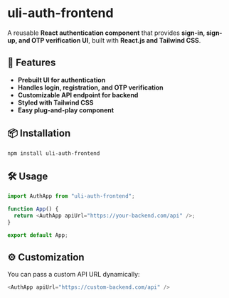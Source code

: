 # uli-auth-frontend

A reusable **React authentication component** that provides **sign-in, sign-up, and OTP verification UI**, built with **React.js and Tailwind CSS**.

## 🚀 Features

- **Prebuilt UI for authentication**
- **Handles login, registration, and OTP verification**
- **Customizable API endpoint for backend**
- **Styled with Tailwind CSS**
- **Easy plug-and-play component**

## 📦 Installation

```sh
npm install uli-auth-frontend
```

## 🛠 Usage

```javascript
import AuthApp from "uli-auth-frontend";

function App() {
  return <AuthApp apiUrl="https://your-backend.com/api" />;
}

export default App;
```

## ⚙️ Customization

You can pass a custom API URL dynamically:

```javascript
<AuthApp apiUrl="https://custom-backend.com/api" />
```
